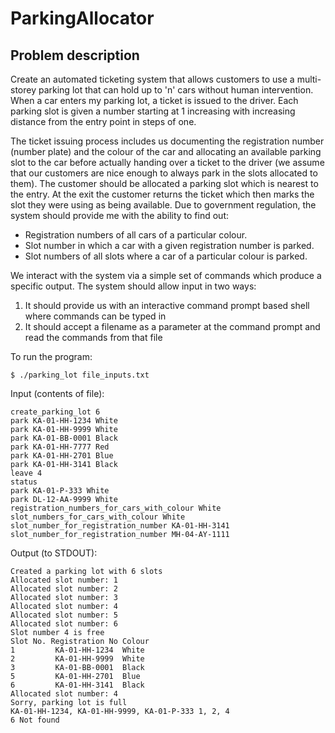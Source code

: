 # ParkingAllocator


## Problem description 

Create an automated ticketing system that allows customers to use a multi-storey parking lot that can hold up to 'n' cars without human intervention. When a car enters my parking lot, a ticket is issued to the driver.
Each parking slot is given a number starting at 1 increasing with increasing distance from the entry point in steps of one. 

The ticket issuing process includes us documenting the registration number (number plate) and the colour of the car and allocating an available parking slot to the car before actually handing over a ticket to the driver (we assume that our customers are nice enough to always park in the slots allocated to them).
The customer should be allocated a parking slot which is nearest to the entry. 
At the exit the customer returns the ticket which then marks the slot they were using as being available. Due to government regulation, the system should provide me with the ability to find out:

* Registration numbers of all cars of a particular colour.
* Slot number in which a car with a given registration number is parked. 
* Slot numbers of all slots where a car of a particular colour is parked.

We interact with the system via a simple set of commands which produce a specific output. The system should allow input in two ways:

1. It should provide us with an interactive command prompt based shell where commands can be typed in
2. It should accept a filename as a parameter at the command prompt and read the commands from that file


To run the program:

`$ ./parking_lot file_inputs.txt`

Input (contents of file):
```
create_parking_lot 6
park KA-01-HH-1234 White
park KA-01-HH-9999 White
park KA-01-BB-0001 Black
park KA-01-HH-7777 Red
park KA-01-HH-2701 Blue
park KA-01-HH-3141 Black
leave 4
status
park KA-01-P-333 White
park DL-12-AA-9999 White
registration_numbers_for_cars_with_colour White
slot_numbers_for_cars_with_colour White
slot_number_for_registration_number KA-01-HH-3141 
slot_number_for_registration_number MH-04-AY-1111
```
Output (to STDOUT):
```
Created a parking lot with 6 slots 
Allocated slot number: 1 
Allocated slot number: 2 
Allocated slot number: 3 
Allocated slot number: 4 
Allocated slot number: 5 
Allocated slot number: 6
Slot number 4 is free
Slot No. Registration No Colour
1         KA-01-HH-1234  White
2         KA-01-HH-9999  White
3         KA-01-BB-0001  Black
5         KA-01-HH-2701  Blue
6         KA-01-HH-3141  Black
Allocated slot number: 4
Sorry, parking lot is full
KA-01-HH-1234, KA-01-HH-9999, KA-01-P-333 1, 2, 4
6 Not found
```
